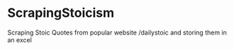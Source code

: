 # ScrapingStoicism
Scraping Stoic Quotes from popular website /dailystoic and storing them in an excel
